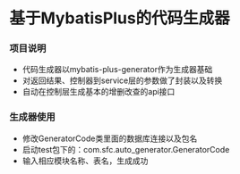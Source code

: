 # 基于MybatisPlus的代码生成器

### 项目说明

* 代码生成器以mybatis-plus-generator作为生成器基础
* 对返回结果、控制器到service层的参数做了封装以及转换
* 自动在控制层生成基本的增删改查的api接口

### 生成器使用

* 修改GeneratorCode类里面的数据库连接以及包名
* 启动test包下的：com.sfc.auto_generator.GeneratorCode
* 输入相应模块名称、表名，生成成功
